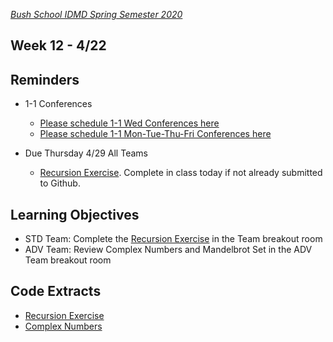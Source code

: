 [_Bush School IDMD Spring Semester 2020_](https://chandrunarayan.github.io/idmd/)

## Week 12 - 4/22

## Reminders
* 1-1 Conferences
    *    [Please schedule 1-1 Wed Conferences here](https://calendly.com/chandru-narayan/conf_wed_idmd_a_block)
    *    [Please schedule 1-1 Mon-Tue-Thu-Fri Conferences here](https://calendly.com/chandru-narayan/conf_wed_idmd_a_block)

* Due Thursday 4/29 All Teams
    * [Recursion Exercise](../week12/code/recursion). Complete in class today if not already submitted to Github. 

## Learning Objectives
* STD Team: Complete the [Recursion Exercise](../week12/code/recursion) in the Team breakout room
* ADV Team: Review Complex Numbers and Mandelbrot Set in the ADV Team breakout room

## Code Extracts
* [Recursion Exercise](../week12/code/recursion)
* [Complex Numbers](code/complexnum)




